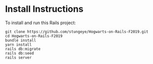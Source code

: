# Install Instructions

To install and run this Rails project: 

    git clone https://github.com/stungeye/Hogwarts-on-Rails-F2019.git
    cd Hogwarts-on-Rails-F2019
    bundle install
    yarn install
    rails db:migrate
    rails db:seed
    rails server
